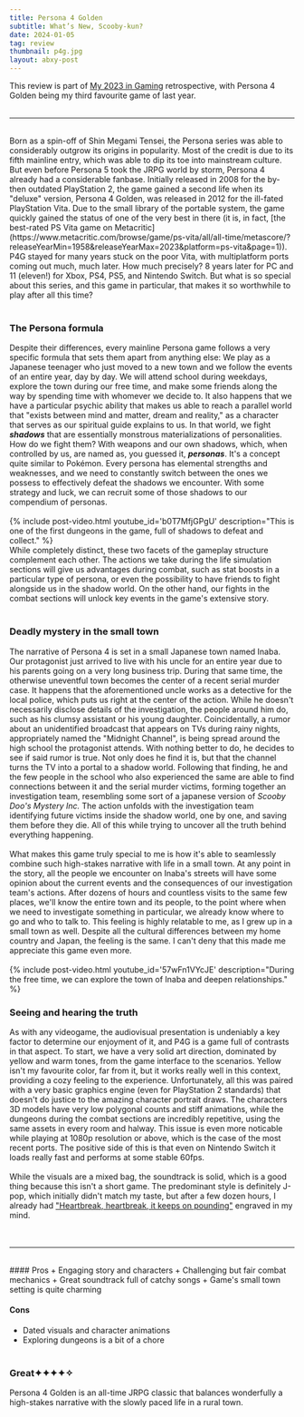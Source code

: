 ```yaml
---
title: Persona 4 Golden
subtitle: What’s New, Scooby-kun?
date: 2024-01-05
tag: review
thumbnail: p4g.jpg
layout: abxy-post
---
```


This review is part of [My 2023 in Gaming](https://joaomarques.website/abxy/my-2023-in-gaming) retrospective, with Persona 4 Golden being my third favourite game of last year.
<br><br>

***
<br>
Born as a spin-off of Shin Megami Tensei, the Persona series was able to considerably outgrow its origins in popularity. Most of the credit is due to its fifth mainline entry, which was able to dip its toe into mainstream culture. But even before Persona 5 took the JRPG world by storm, Persona 4 already had a considerable fanbase. Initially released in 2008 for the by-then outdated PlayStation 2, the game gained a second life when its "deluxe" version, Persona 4 Golden, was released in 2012 for the ill-fated PlayStation Vita. Due to the small library of the portable system, the game quickly gained the status of one of the very best in there (it is, in fact, [the best-rated PS Vita game on Metacritic](https://www.metacritic.com/browse/game/ps-vita/all/all-time/metascore/?releaseYearMin=1958&releaseYearMax=2023&platform=ps-vita&page=1)). P4G stayed for many years stuck on the poor Vita, with multiplatform ports coming out much, much later. How much precisely? 8 years later for PC and 11 (eleven!) for Xbox, PS4, PS5, and Nintendo Switch. But what is so special about this series, and this game in particular, that makes it so worthwhile to play after all this time?
<br><br>

### The Persona formula

Despite their differences, every mainline Persona game follows a very specific formula that sets them apart from anything else: We play as a Japanese teenager who just moved to a new town and we follow the events of an entire year, day by day. We will attend school during weekdays, explore the town during our free time, and make some friends along the way by spending time with whomever we decide to. It also happens that we have a particular psychic ability that makes us able to reach a parallel world that "exists between mind and matter, dream and reality," as a character that serves as our spiritual guide explains to us. In that world, we fight ***shadows*** that are essentially monstrous materializations of personalities. How do we fight them? With weapons and our own shadows, which, when controlled by us, are named as, you guessed it, ***personas***. It's a concept quite similar to Pokémon. Every persona has elemental strengths and weaknesses, and we need to constantly switch between the ones we possess to effectively defeat the shadows we encounter. With some strategy and luck, we can recruit some of those shadows to our compendium of personas.
<br><br>
{% include post-video.html youtube_id='b0T7MfjGPgU' description="This is one of the first dungeons in the game, full of shadows to defeat and collect." %}
<br>
While completely distinct, these two facets of the gameplay structure complement each other. The actions we take during the life simulation sections will give us advantages during combat, such as stat boosts in a particular type of persona, or even the possibility to have friends to fight alongside us in the shadow world. On the other hand, our fights in the combat sections will unlock key events in the game's extensive story.
<br><br>

### Deadly mystery in the small town

The narrative of Persona 4 is set in a small Japanese town named Inaba. Our protagonist just arrived to live with his uncle for an entire year due to his parents going on a very long business trip. During that same time, the otherwise uneventful town becomes the center of a recent serial murder case. It happens that the aforementioned uncle works as a detective for the local police, which puts us right at the center of the action. While he doesn't necessarily disclose details of the investigation, the people around him do, such as his clumsy assistant or his young daughter. Coincidentally, a rumor about an unidentified broadcast that appears on TVs during rainy nights, appropriately named the "Midnight Channel", is being spread around the high school the protagonist attends. With nothing better to do, he decides to see if said rumor is true. Not only does he find it is, but that the channel turns the TV into a portal to a shadow world. Following that finding, he and the few people in the school who also experienced the same are able to find connections between it and the serial murder victims, forming together an investigation team, resembling some sort of a japanese version of *Scooby Doo's Mystery Inc.* The action unfolds with the investigation team identifying future victims inside the shadow world, one by one, and saving them before they die. All of this while trying to uncover all the truth behind everything happening.
<br><br>
What makes this game truly special to me is how it's able to seamlessly combine such high-stakes narrative with life in a small town. At any point in the story, all the people we encounter on Inaba's streets will have some opinion about the current events and the consequences of our investigation team's actions. After dozens of hours and countless visits to the same few places, we'll know the entire town and its people, to the point where when we need to investigate something in particular, we already know where to go and who to talk to. This feeling is highly relatable to me, as I grew up in a small town as well. Despite all the cultural differences between my home country and Japan, the feeling is the same. I can't deny that this made me appreciate this game even more.
<br><br>
{% include post-video.html youtube_id='57wFn1VYcJE' description="During the free time, we can explore the town of Inaba and deepen relationships." %}
<br>

### Seeing and hearing the truth

As with any videogame, the audiovisual presentation is undeniably a key factor to determine our enjoyment of it, and P4G is a game full of contrasts in that aspect. To start, we have a very solid art direction, dominated by yellow and warm tones, from the game interface to the scenarios. Yellow isn't my favourite color, far from it, but it works really well in this context, providing a cozy feeling to the experience. Unfortunately, all this was paired with a very basic graphics engine (even for PlayStation 2 standards) that doesn't do justice to the amazing character portrait draws. The characters 3D models have very low polygonal counts and stiff animations, while the dungeons during the combat sections are incredibly repetitive, using the same assets in every room and halway. This issue is even more noticable while playing at 1080p resolution or above, which is the case of the most recent ports. The positive side of this is that even on Nintendo Switch it loads really fast and performs at some stable 60fps.
<br><br>
While the visuals are a mixed bag, the soundtrack is solid, which is a good thing because this isn't a short game. The predominant style is definitely J-pop, which initially didn't match my taste, but after a few dozen hours, I already had ["Heartbreak, heartbreak, it keeps on pounding"](https://www.youtube.com/watch?v=45gYo1tpi9A) engraved in my mind.
<br><br><br>


***
<br>
#### Pros
+ Engaging story and characters
+ Challenging but fair combat mechanics
+ Great soundtrack full of catchy songs
+ Game's small town setting is quite charming

#### Cons
+ Dated visuals and character animations
+ Exploring dungeons is a bit of a chore
<br><br>

### Great<span class="u-ft-sans">✦✦✦✦✧</span>

Persona 4 Golden is an all-time JRPG classic that balances wonderfully a high-stakes narrative with the slowly paced life in a rural town.
<br><br>
